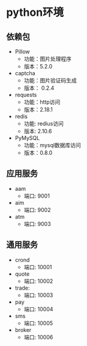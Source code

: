 # python环境
## 依赖包
* Pillow
    * 功能：图片处理程序
    * 版本：5.2.0
* captcha
    * 功能：图片验证码生成
    * 版本： 0.2.4
* requests
    * 功能：http访问
    * 版本：2.18.1
* redis
    * 功能: redius访问
    * 版本: 2.10.6
* PyMySQL
    * 功能：mysql数据库访问
    * 版本：0.8.0

## 应用服务
* aam
    * 端口: 9001
* aim
    * 端口: 9002
* atm
    * 端口: 9003

## 通用服务
* crond
    * 端口: 10001
* quote
    * 端口: 10002
* trade:
    * 端口: 10003
* pay
    * 端口: 10004
* sms
    * 端口: 10005
* broker
    * 端口: 10006